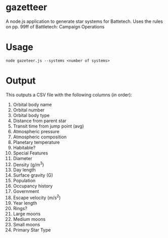 # gazetteer
A node.js application to generate star systems for Battetech. Uses the rules on pp. 99ff of Battletech: Campaign Operations

# Usage
`node gazeteer.js --systems <number of systems>`

# Output
This outputs a CSV file with the following columns (in order):

1. Orbital body name
1. Orbital number
1. Orbital body type
1. Distance from parent star
1. Transit time from jump point (avg)
1. Atmospheric pressure
1. Atmospheric composition 
1. Planetary temperature
1. Habitable?
1. Special Features
1. Diameter
1. Density (g/m<sup>3</sup>)
1. Day length
1. Surface gravity (G)
1. Population
1. Occupancy history
1. Government
1. Escape velocity (m/s<sup>2</sup>)
1. Year length
1. Rings?
1. Large moons
1. Medium moons
1. Small moons
1. Primary Star Type
